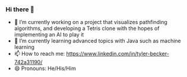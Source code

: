 ### Hi there 👋

- 🔭 I’m currently working on a project that visualizes pathfinding algorithms, and developing a Tetris clone with the hopes of implementing an AI to play it
- 🌱 I’m currently learning advanced topics with Java such as machine learning
- 📫 How to reach me: https://www.linkedin.com/in/tyler-becker-742a31190/
- 😄 Pronouns: He/His/Him
